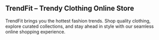 ## TrendFit – Trendy Clothing Online Store

TrendFit brings you the hottest fashion trends. Shop quality clothing, explore curated collections, and stay ahead in style with our seamless online shopping experience.
